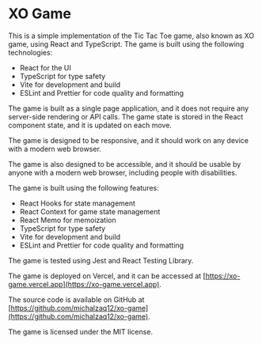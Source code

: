# XO Game

This is a simple implementation of the Tic Tac Toe game, also known as XO game, using React and TypeScript.
The game is built using the following technologies:

* React for the UI
* TypeScript for type safety
* Vite for development and build
* ESLint and Prettier for code quality and formatting

The game is built as a single page application, and it does not require any server-side rendering or API calls. The game state is stored in the React component state, and it is updated on each move.

The game is designed to be responsive, and it should work on any device with a modern web browser.

The game is also designed to be accessible, and it should be usable by anyone with a modern web browser, including people with disabilities.

The game is built using the following features:

* React Hooks for state management
* React Context for game state management
* React Memo for memoization
* TypeScript for type safety
* Vite for development and build
* ESLint and Prettier for code quality and formatting

The game is tested using Jest and React Testing Library.

The game is deployed on Vercel, and it can be accessed at [https://xo-game.vercel.app](https://xo-game.vercel.app).

The source code is available on GitHub at [https://github.com/michalzaq12/xo-game](https://github.com/michalzaq12/xo-game).

The game is licensed under the MIT license.
